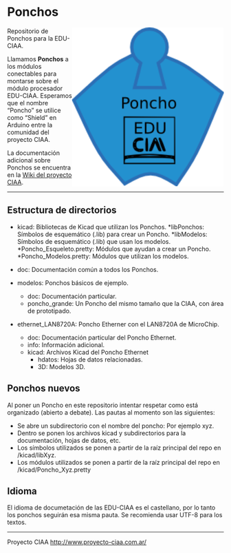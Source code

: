 Ponchos
=======
<img src="doc/logo_ponchos_hd.png" style="width:70%" align="right">
Repositorio de Ponchos para la EDU-CIAA.

Llamamos **Ponchos** a los módulos conectables para montarse sobre el 
módulo procesador EDU-CIAA. 
Esperamos que el nombre “Poncho” se utilice como “Shield” en Arduino 
entre la comunidad del proyecto CIAA.

La documentación adicional sobre Ponchos se encuentra en la 
[Wiki del proyecto CIAA](http://www.proyecto-ciaa.com.ar/devwiki/doku.php?id=desarrollo:edu-ciaa:ponchos).


---

Estructura de directorios
-------------------------

* kicad: Bibliotecas de Kicad que utilizan los Ponchos.
  *libPonchos: Símbolos de esquemático (.lib) para crear un Poncho.
  *libModelos: Símbolos de esquemático (.lib) que usan los modelos.
  *Poncho_Esqueleto.pretty: Módulos que ayudan a crear un Poncho.
  *Poncho_Modelos.pretty: Módulos que utilizan los modelos.

* doc: Documentación común a todos los Ponchos.

* modelos: Ponchos básicos de ejemplo.
  * doc: Documentación particular.
  * poncho_grande: Un Poncho del mismo tamaño que la CIAA, con área de prototipado.

* ethernet_LAN8720A: Poncho Etherner con el LAN8720A de MicroChip.
  * doc: Documentación particular del Poncho Ethernet.
  * info: Información adicional.
  * kicad: Archivos Kicad del Poncho Ethernet
    * hdatos: Hojas de datos relacionadas.
    * 3D: Modelos 3D. 

Ponchos nuevos
--------------

Al poner un Poncho en este repositorio intentar respetar como está organizado (abierto a debate). 
Las pautas al momento son las siguientes:

* Se abre un subdirectorio con el nombre del poncho: Por ejemplo xyz.
* Dentro se ponen los archivos kicad y subdirectorios para la documentación, hojas de datos, etc.
* Los símbolos utilizados se ponen a partir de la raíz principal del repo en /kicad/libXyz.
* Los módulos utilizados se ponen a partir de la raíz principal del repo en /kicad/Poncho_Xyz.pretty


Idioma
------
El idioma de documetación de las EDU-CIAA es el castellano, por lo tanto los 
ponchos seguirán esa misma pauta. Se recomienda usar UTF-8 para los textos.

---
Proyecto CIAA http://www.proyecto-ciaa.com.ar/

